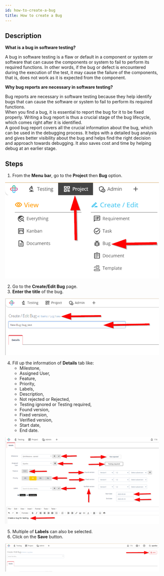 ```yaml
---
id: how-to-create-a-bug
title: How to create a Bug
---
```


## Description

**What is a bug in software testing?**  

A bug in software testing is a flaw or default in a component or system or software that can cause the components or system to fail to perform its required functions. In other words, if the bug or defect is encountered during the execution of the test, it may cause the failure of the components, that is, does not work as it is expected from the component.  

**Why bug reports are necessary in software testing?**  

Bug reports are necessary in software testing because they help identify bugs that can cause the software or system to fail to perform its required functions.  
When you find a bug, it is essential to report the bug for it to be fixed properly. Writing a bug report is thus a crucial stage of the bug lifecycle, which comes right after it is identified.  
A good bug report covers all the crucial information about the bug, which can be used in the debugging process. It helps with a detailed bug analysis and gives better visibility about the bug and helps find the right decision and approach towards debugging. It also saves cost and time by helping debug at an earlier stage.

## Steps

1. From the **Menu bar**, go to the **Project** then **Bug** option.

![](/img/how-tos/how-to-create-a-bug/bug-option.png)

2. Go to the **Create/Edit Bug** page.
3. **Enter the title** of the bug.

![](/img/how-tos/how-to-create-a-bug/bug-page.png)

4. Fill up the information of **Details** tab like:
   * Milestone,
   * Assigned User,
   * Feature,
   * Priority,
   * Labels,
   * Description,
   * Not rejected or Rejected,
   * Testing ignored or Testing required,
   * Found version,
   * Fixed version,
   * Verified version,
   * Start date,
   * End date.

![](/img/how-tos/how-to-create-a-bug/bug-details.png)

5. Multiple of **Labels** can also be selected.
6. Click on the **Save** button.

![](/img/how-tos/how-to-create-a-bug/save-bug.png)

